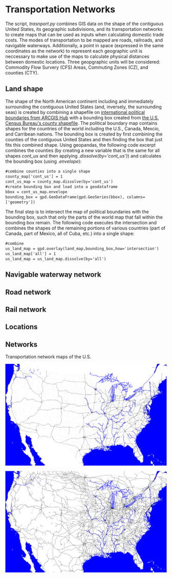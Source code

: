 # Transportation Networks

The script, *trasnport.py* combines GIS data on the shape of the contiguous United States, its geographic subdivisions, and its transportation networks to create maps that can be used as inputs when calculating domestic trade costs. The modes of transportation to be mapped are roads, railroads, and navigable waterways. Additionally, a point in space (expressed in the same coordinates as the network) to represent each geographic unit is neccessary to make use of the maps to calculate physical distances between domestic locations. Three geopgraphic units will be considered: Commodity Flow Survery (CFS) Areas, Commuting Zones (CZ), and counties (CTY). 

## Land shape

The shape of the North American continent including and immediately surrounding the contiguous United States (and, inversely, the surrounding seas) is created by combining a shapefile on [international political boundaries from ARCGIS Hub](https://hub.arcgis.com/datasets/a21fdb46d23e4ef896f31475217cbb08_1) with a bounding box created from [the U.S. Census Bureau's county shapefile](https://www.census.gov/geographies/mapping-files/time-series/geo/carto-boundary-file.2010.html). The political boundary map contains shapes for the countries of the world including the U.S., Canada, Mexcio, and Carribean nations. The bounding box is created by first combining the counties of the contiguous United States and then finding the box that just fits this combined shape. Using geopandas, the following code excerpt combines the counties (by creating a new variable that is the same for all shapes *cont_us* and then applying *.dissolve(by='cont_us')*) and calculates the bounding box (using *.envelope*):

```
#combine counties into a single shape
county_map['cont_us'] = 1
cont_us_map = county_map.dissolve(by='cont_us')
#create bounding box and load into a geodataframe
bbox = cont_us_map.envelope
bounding_box = gpd.GeoDataFrame(gpd.GeoSeries(bbox), columns=['geometry'])
```

The final step is to intersect the map of political boundaries with the bounding box, such that only the parts of the world map that fall within the bounding box remain. The following code executes the intersection and combines the shapes of the remaining portions of various countries (part of Canada, part of Mexico, all of Cuba, etc.) into a single shape: 

```
#combine
us_land_map = gpd.overlay(land_map,bounding_box,how='intersection')
us_land_map['all'] = 1
us_land_map = us_land_map.dissolve(by='all')
```

## Navigable waterway network

## Road network

## Rail network

## Locations

## Networks

Transportation network maps of the U.S.

![road_network.png](road_network.png)

![rail_network.png](rail_network.png)

